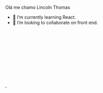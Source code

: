 Olá me chamo Lincoln Thomas 
- 🌱 I’m currently learning React.
- 👯 I’m looking to collaborate on front end.

<div>
  <a href="https://github.com/lincoln2005">
  <img height="180em" scr="https://github-readme-stats.vercel.app/api?username=lincoln2005&show-icons=true&these=dark&include_all_commits-true&count_private-true"/>
  <img height="180em" scr="https://github-readme-stats.vercel.app/api/top-langs?username=lincoln2005&layout-compact&langs_cont=16&therme=dark"/>
</div>
